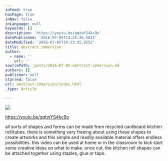 ```yaml
---
inFeed: true
hasPage: true
inNav: false
inLanguage: null
keywords: []
description: 'https://youtu.be/gqtwYS4kc9o'
datePublished: '2016-07-05T14:25:36.583Z'
dateModified: '2016-07-05T14:23:45.925Z'
title: abstract immersion
author:
  - name: ''
    url: ''
sourcePath: _posts/2016-07-05-abstract-immersion.md
authors: []
publisher: null
starred: false
url: abstract-immersion/index.html
_type: Article

---
```

![](https://the-grid-user-content.s3-us-west-2.amazonaws.com/383ad60f-4b73-409c-9354-ff934cb6cf90.jpg)

https://youtu.be/gqtwYS4kc9o

all sorts of shapes and forms can be made from recycled cardboard kitchen roll/tubes. there is something very freeing about using these shapes to create artworks and this simple and readily available material offers endless possibilities. this video can be used at home or in the classroom to kick start some creative ideas on what to make. once cut, the kitchen roll shapes can be attached together using staples, glue or tape.